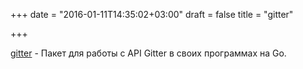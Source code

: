 +++
date = "2016-01-11T14:35:02+03:00"
draft = false
title = "gitter"

+++

<p><a href="https://github.com/sromku/gitter">gitter</a>&nbsp;- Пакет для работы с API Gitter в своих программах на Go.</p>

